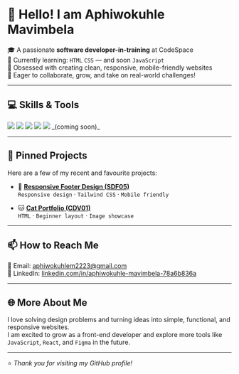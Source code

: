 # 👋 Hello! I am **Aphiwokuhle Mavimbela**

🎓 A passionate **software developer-in-training** at CodeSpace  
🌱 Currently learning: `HTML` `CSS` — and soon `JavaScript`  
🚀 Obsessed with creating clean, responsive, mobile-friendly websites  
💼 Eager to collaborate, grow, and take on real-world challenges!

---

## 💻 Skills & Tools

<img src="https://img.shields.io/badge/HTML5-E34F26?style=flat&logo=html5&logoColor=white" />  
<img src="https://img.shields.io/badge/CSS3-1572B6?style=flat&logo=css3&logoColor=white" />  
<img src="https://img.shields.io/badge/Git-F05032?style=flat&logo=git&logoColor=white" />  
<img src="https://img.shields.io/badge/GitHub-181717?style=flat&logo=github&logoColor=white" />  
<img src="https://img.shields.io/badge/JavaScript-F7DF1E?style=flat&logo=javascript&logoColor=black" /> _(coming soon)_

---

## 📌 Pinned Projects

Here are a few of my recent and favourite projects:

- 🔗 [**Responsive Footer Design (SDF05)**](https://github.com/Aphiwo-kuhle/Module_08_APHMAV25477_PTO2505_GroupA_Aphiwo-kuhle_SDF05.git)  
  `Responsive design` · `Tailwind CSS` · `Mobile friendly`

- 🐱 [**Cat Portfolio (CDV01)**](https://github.com/Aphiwo-kuhle/Module_06_APHMAV25477_PTO2505_GroupA_Aphiwo-kuhle_SDF03.git)  
  `HTML` · `Beginner layout` · `Image showcase`

---

## 📫 How to Reach Me

📧 Email: [aphiwokuhlem2223@gmail.com](mailto:aphiwokuhlem2223@gmail.com)  
💼 LinkedIn: [linkedin.com/in/aphiwokuhle-mavimbela-78a6b836a](https://www.linkedin.com/in/aphiwokuhle-mavimbela-78a6b836a)

---

## 🌐 More About Me

I love solving design problems and turning ideas into simple, functional, and responsive websites.  
I am excited to grow as a front-end developer and explore more tools like `JavaScript`, `React`, and `Figma` in the future.

---

⭐️ _Thank you for visiting my GitHub profile!_
